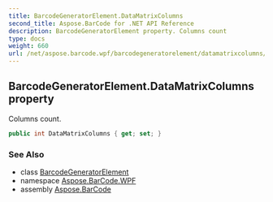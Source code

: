```yaml
---
title: BarcodeGeneratorElement.DataMatrixColumns
second_title: Aspose.BarCode for .NET API Reference
description: BarcodeGeneratorElement property. Columns count
type: docs
weight: 660
url: /net/aspose.barcode.wpf/barcodegeneratorelement/datamatrixcolumns/
---
```

## BarcodeGeneratorElement.DataMatrixColumns property

Columns count.

```csharp
public int DataMatrixColumns { get; set; }
```

### See Also

* class [BarcodeGeneratorElement](../)
* namespace [Aspose.BarCode.WPF](../../../aspose.barcode.wpf/)
* assembly [Aspose.BarCode](../../../)


